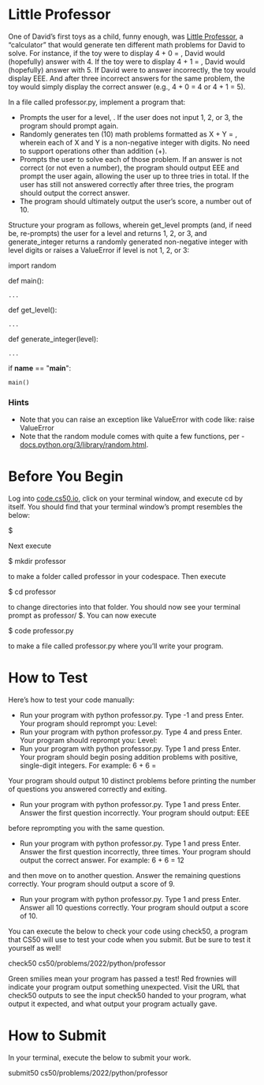 # Little Professor

One of David’s first toys as a child, funny enough, was [Little Professor](https://en.wikipedia.org/wiki/Little_Professor), a “calculator” that would generate ten different math problems for David to solve. For instance, if the toy were to display 4 + 0 = , David would (hopefully) answer with 4. If the toy were to display 4 + 1 = , David would (hopefully) answer with 5. If David were to answer incorrectly, the toy would display EEE. And after three incorrect answers for the same problem, the toy would simply display the correct answer (e.g., 4 + 0 = 4 or 4 + 1 = 5).

In a file called professor.py, implement a program that:

* Prompts the user for a level, . If the user does not input 1, 2, or 3, the program should prompt again.
* Randomly generates ten (10) math problems formatted as X + Y = , wherein each of X and Y is a non-negative integer with  digits. No need to support operations other than addition (+).
* Prompts the user to solve each of those problem. If an answer is not correct (or not even a number), the program should output EEE and prompt the user again, allowing the user up to three tries in total. If the user has still not answered correctly after three tries, the program should output the correct answer.
* The program should ultimately output the user’s score, a number out of 10.

Structure your program as follows, wherein get_level prompts (and, if need be, re-prompts) the user for a level and returns 1, 2, or 3, and generate_integer returns a randomly generated non-negative integer with level digits or raises a ValueError if level is not 1, 2, or 3:

import random


def main():
    
    ...


def get_level():
    
    ...


def generate_integer(level):
    
    ...


if __name__ == "__main__":

    main()

### Hints

* Note that you can raise an exception like ValueError with code like:
raise ValueError
* Note that the random module comes with quite a few functions, per - [docs.python.org/3/library/random.html](https://docs.python.org/3/library/random.html).

# Before You Begin
Log into [code.cs50.io](https://code.cs50.io/), click on your terminal window, and execute cd by itself. You should find that your terminal window’s prompt resembles the below:

$

Next execute

$ mkdir professor

to make a folder called professor in your codespace.
Then execute

$ cd professor

to change directories into that folder. You should now see your terminal prompt as professor/ $. You can now execute

$ code professor.py

to make a file called professor.py where you’ll write your program.

# How to Test

Here’s how to test your code manually:

* Run your program with python professor.py. Type -1 and press Enter. Your program should reprompt you:
Level:   
* Run your program with python professor.py. Type 4 and press Enter. Your program should reprompt you:
Level:   
* Run your program with python professor.py. Type 1 and press Enter. Your program should begin posing addition problems with positive, single-digit integers. For example:
6 + 6 =    

Your program should output 10 distinct problems before printing the number of questions you answered correctly and exiting.

* Run your program with python professor.py. Type 1 and press Enter. Answer the first question incorrectly. Your program should output:
EEE

before reprompting you with the same question.

* Run your program with python professor.py. Type 1 and press Enter. Answer the first question incorrectly, three times. Your program should output the correct answer. For example:
6 + 6 = 12

and then move on to another question. Answer the remaining questions correctly. Your program should output a score of 9.

* Run your program with python professor.py. Type 1 and press Enter. Answer all 10 questions correctly. Your program should output a score of 10.

You can execute the below to check your code using check50, a program that CS50 will use to test your code when you submit. But be sure to test it yourself as well!

check50 cs50/problems/2022/python/professor

Green smilies mean your program has passed a test! Red frownies will indicate your program output something unexpected. Visit the URL that check50 outputs to see the input check50 handed to your program, what output it expected, and what output your program actually gave.

# How to Submit

In your terminal, execute the below to submit your work.

submit50 cs50/problems/2022/python/professor
